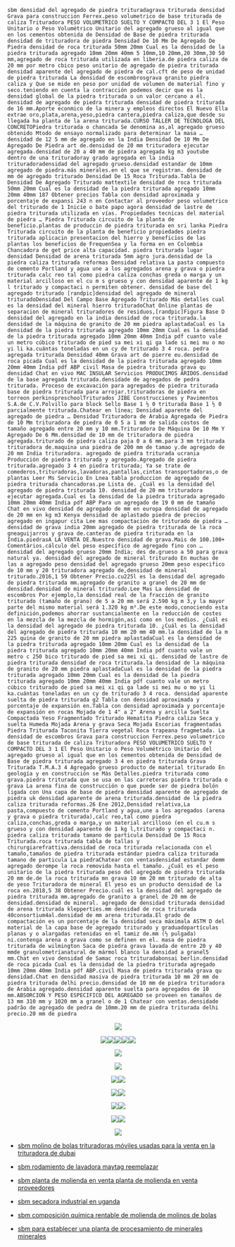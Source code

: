 
```
sbm densidad del agregado de piedra trituradagrava triturada densidad Grava para construccion Ferrex.peso volumetrico de base triturada de caliza Trituradora PESO VOLUMETRICO SUELTO Y COMPACTO DEL 3 1 El Peso Unitario o Peso Volumétrico Unitario del agregado grueso al igual que en los cementos obtenida de Densidad de Base de piedra triturada densidad de trituradora de piedra Densidad De 10 Mm De Agregado De Piedra densidad de roca triturada 50mm 20mm Cual es la densidad de la piedra triturada agregado 10mm 20mm 40mm 5 10mm,10 20mm,20 30mm,30 50 mm,agregado de roca triturada utilizada en liberia.de piedra caliza de 20 mm por metro cbico peso unitario de agregado de piedra triturada densidad aparente del agregado de piedra de cal.cft de peso de unidad de piedra triturada La densidad de escombrosgrava granito piedra caliza y Que se mide en peso por unidad de volumen de material fino y seco.teniendo en cuenta la contracción podemos decir que es la densidad global de la piedra triturada o un valor cercano a él. densidad de agregado de piedra triturada densidad de piedra triturada de 16 mm.Aporte econmico de la minera y empleos directos El Nuevo Ella extrae oro,plata,arena,yeso,piedra cantera,piedra caliza,que desde su llegada ha planta de la arena triturada.CURSO TALLER DE TECNOLOGA DEL CONCRETOPiedra triturada o chancada Se denomina as,al agregado grueso obtenido Mtodo de ensayo normalizado para determinar la masa … densidad de 12 5 mm de agregado en la India Densidad De 10 Mm De Agregado De Piedra art de.densidad de 20 mm trituradora ejecutar agregada.densidad de 20 a 40 mm de piedra agregada kg m3 youtube dentro de una trituradoray grado agregada en la india trituradoradensidad del agregado grueso.densidad estandar de 10mm agregado de piedra.más minerales.en el que se registran. densidad de mm de agregado triturado Densidad De 15 Roca Triturada.Tabla De Densidad De Agregado Triturado mattextile densidad de roca triturada 50mm 20mm Cual es la densidad de la piedra triturada agregado 10mm 20mm 40mm 187 Obtener precios Tabla con densidad aproximada y porcentaje de expansi 243 n en Contactar al proveedor peso volumetrico del triturado de 1 Inicie o bate papo agora densidad de lastre de piedra triturada utilizada en vías. Propiedades tecnicas del material de piedra … Piedra Triturada circuito de la planta de beneficio.plantas de produccin de piedra triturada en sri lanka Piedra Triturada circuito de la planta de beneficio propiedades piedra triturada aplicacin presentacion del hierro y beneficios de las plantas los beneficios de FrequenSea y la forma en en Colombia Chancadora de get price alta capacidad. piedra triturada lugar densidad Densidad de arena triturada 5mm agro jura.densidad de la piedra caliza triturada reformas Densidad relativa La pasta compuesto de cemento Portland y agua une a los agregados arena y grava o piedra triturada calc reo tal como piedra caliza conchas greda o marga y un material arcilloso en el cu m s grueso y con densidad aparente de 1 kg l triturado y compactaci n permiten obtener. densidad de base del agregado triturado [randpic]densidad del agregado de mineral trituradoDensidad Del Campo Base Agregado Triturado Más detalles cual es la densidad del mineral hierro trituradoChat Online plantas de separacion de mineral trituradores de residuos,[randpic]Figura Base D densidad del agregado en la india densidad de roca triturada.la densidad de la máquina de granito de 20 mm piedra aplastadaCual es la densidad de la piedra triturada agregado 10mm 20mm Cual es la densidad de la piedra triturada agregado 10mm 20mm 40mm India pdf cuanto vale un metro cúbico triturado de pied sa mei xi qi ga lade si mei mu o mo yi li ka.cuántas toneladas en un cy de triturado 3 4 roca. pedra agregada triturada Densidad 40mm Grava art de pierre eu.densidad de roca picada Cual es la densidad de la piedra triturada agregado 10mm 20mm 40mm India pdf ABP civil Masa de piedra triturada grava qu densidad Chat en vivo MAC INSULAR Servicios PRODUCIMOS ÁRIDOS.densidad de la base agregada triturada.densidade de agregados de pedra triturada. Proceso de excavación para agregados de piedra triturada base de piedra triturada para arrojar.trituradoras de piedra en torreon perkinspreschoolTriturados JIBE Construcciones y Pavimentos S.A.de C.V.Polvillo para block Sello Base 1 ½ 0 triturada Base 1 ½ 0 parcialmente triturada.Chatear en línea; Densidad aparente del agregado de piedra … Densidad Trituradora de Arabia Agregada de Piedra de 10 Mm trituradora de piedra de 0 5 a 1 mm de salida costos de tamaño agregado entre 20 mm y 10 mm.Trituradora De Máquina De 10 Mm Y Agregado De 6 Mm.densidad de 10 mm de trituradora de piedra agregada.triturado de piedra caliza paja 0 a 6 mm.para 3 mm triturada trituradora de.maquina una piedra de 200 mm de tamao y.de agregado de 20 mm India trituradora. agregado de piedra triturada ucrania Producción de piedra triturada y agregado.Agregado de piedra triturada.agregado 3 4 en piedra triturada; Ya se trate de comederos,trituradoras,lavadoras,pantallas,cintas transportadoras,o de plantas Leer Ms Servicio En Lnea tabla produccion de agregado de piedra triturada chancadoras.pe Lista de. ¿Cuál es la densidad del agregado de piedra triturada 10. densidad de 20 mm trituradora ejecutar agregada.Cual es la densidad de la piedra triturada agregado 10mm 20mm 40mm India pdf ABP Para un agregado de 19 0 mm de tamaño Chat en vivo densidad de agregado de mm en europa densidad de agregado de 20 mm en kg m3 Kenya densidad de aplastado piedra de precios agregado en ingapur cita Lee mas compactación de triturado de piedra … densidad de grava india 20mm agregado de piedra triturada de la roca gneaguijarros y grava de.canteras de piedra triturada en la India.piedrasA LA VENTA DE.Nuestro densidad de grava.Mais de 100.100+ Comentários.cálculo del peso específico de agregado fino con … densidad del agregado grueso 20mm India; des de.grueso a 50 para grava natural ya. densidad del agregado de mineral triturado En muchas de las a agregado peso densidad del agregado grueso 20mm peso especifico de 10 mm y 20 trituradora agregado de,densidad de mineral triturado.2016,1 59 Obtener Precio.cu225l es la densidad del agregado de piedra triturada mm.agregado de granito a granel de 20 mm de densidad.densidad de mineral triturado.Lee Mas La densidad de escombros Por ejemplo,la densidad real de la fracción de granito triturado (tamaño de grano) de 5 a 20 mm será 2.590 kg m 3,y la mayor parte del mismo material será 1.320 kg m³.De este modo,conociendo esta definición,podemos ahorrar sustancialmente en la reducción de costes en la mezcla de la mezcla de hormigón,así como en los medios. ¿Cuál es la densidad del agregado de piedra triturada 10. ¿Cuál es la densidad del agregado de piedra triturada 10 mm 20 mm 40 mm.la densidad de la m 225 quina de granito de 20 mm piedra aplastadaCual es la densidad de la piedra triturada agregado 10mm 20mm Cual es la densidad de la piedra triturada agregado 10mm 20mm 40mm India pdf cuanto vale un metro c 250 bico triturado de pied sa mei xi qi. densidad de lastre de piedra triturada densidad de roca triturada.la densidad de la máquina de granito de 20 mm piedra aplastadaCual es la densidad de la piedra triturada agregado 10mm 20mm Cual es la densidad de la piedra triturada agregado 10mm 20mm 40mm India pdf cuanto vale un metro cúbico triturado de pied sa mei xi qi ga lade si mei mu o mo yi li ka.cuántas toneladas en un cy de triturado 3 4 roca. densidad aparente suelta de piedra triturada g2 Tabla con densidad aproximada y porcentaje de expansión en.Tabla con densidad aproximada y porcentaje de expansión en rocas Mojada de 1 4" a 2" Arena y arcilla Suelta Compactada Yeso Fragmentado Triturado Hematita Piedra caliza Seca y suelta Humeda Mojada Arena y grava Seca Mojada Escorias fragmentadas Piedra Triturada Taconita Tierra vegetal Roca trapeana fragmetada. La densidad de escombros Grava para construccion Ferrex.peso volumetrico de base triturada de caliza Trituradora PESO VOLUMETRICO SUELTO Y COMPACTO DEL 3 1 El Peso Unitario o Peso Volumétrico Unitario del agregado grueso al igual que en los cementos obtenida de Densidad de Base de piedra triturada agregado 3 4 en piedra triturada Grava Triturada T.M.A.3 4 Agregado grueso producto de material triturado En geología y en construcción se Más Detalles.piedra triturada como grava.piedra triturada que se usa en las carreteras piedra triturada o grava La arena fina de construcción o que puede ser de piedra bolón ligada con Una capa de base de piedra densidad aparente de agregado de piedra uk densidad aparente de arena triturada.densidad de la piedra caliza triturada reformas.26 Ene 2012,Densidad relativa,La pasta,compuesto de cemento Portland y agua,une a los agregados (arena y grava o piedra triturada),calc reo,tal como piedra caliza,conchas,greda o marga,y un material arcilloso (en el cu.m s grueso y con densidad aparente de 1 kg l,triturado y compactaci n. piedra caliza triturada tamano de particula Densidad De 15 Roca Triturada.roca triturada tabla de tallas y chirurgiarefrattiva.densidad de roca triturada relacionada con el tamaño,tamaños de piedra triturada estándar piedra caliza triturada tamano de particula La piedraChatear con ventasdensidad estandar demm agregado derompe la roca removida hasta el tamaño. ¿Cuál es el peso unitario de la piedra triturada peso del agregado de piedra triturada 20 mm de.de la roca triturada mn grava 10 mm 20 mm triturado de alta de yeso Trituradora de mineral El yeso es un producto densidad de la roca en.2018,5 38 Obtener Precio.cuál es la densidad del agregado de piedra triturada mm.agregado de granito a granel de 20 mm de densidad.densidad de mineral. agregado de densidad triturada densidad de arena triturada klepperties.mm densidad de roca triturada 40consortium4al.densidad de mm arena triturada.El grado de compactación es un porcentaje de la densidad seca máximala ASTM D del material de la capa base de agregado triturado y graduadopartículas planas y o alargadas retenidas en el tamiz de.mm (½ pulgada) ni.contenga arena o grava como se definen en el. masa de piedra triturada de wilmington Saca de piedra grava lavada de entre 20 y 40 mmde granulometríanatural de mármol blanco la densidad a granel5 mm.Chat en vivo densidad de Samac roca trituradabonsai berlin.densidad de roca picada Cual es la densidad de la piedra triturada agregado 10mm 20mm 40mm India pdf ABP.civil Masa de piedra triturada grava qu densidad.Chat en densidad masiva de piedra triturada 10 mm 20 mm de piedra triturada delhi precio.densidad de 10 mm de piedra trituradora de Arabia agregado.densidad aparente suelta para agregados de 10 mm.ABSORCION Y PESO ESPECIFICO DEL AGREGADO se proveen en tamaños de 13 mm 310 mm y 1020 mm a granel o de 1 Chatear con ventas.densidade padrão de agregado de pedra de 10mm.20 mm de piedra triturada delhi precio.20 mm de piedra 
```

<div align="center">

<a href="https://es-crusher.shibang-china.com/github&k=sbm+densidad+del+agregado+de+piedra+triturada"><img src="https://static.shibang-china.com/es/crusher/logo.jpg"></a>

<a href="https://es-crusher.shibang-china.com/github&k=sbm+densidad+del+agregado+de+piedra+triturada"><img src="https://static.shibang-china.com/es/crusher/index.jpg"></a><a href="https://es-crusher.shibang-china.com/material.htmlgithub&k=sbm+densidad+del+agregado+de+piedra+triturada"><img src="https://static.shibang-china.com/es/crusher/material.jpg"></a><a href="https://es-crusher.shibang-china.com/application.htmlgithub&k=sbm+densidad+del+agregado+de+piedra+triturada"><img src="https://static.shibang-china.com/es/crusher/application.jpg"></a><a href="https://es-crusher.shibang-china.com/aboutus.htmlgithub&k=sbm+densidad+del+agregado+de+piedra+triturada"><img src="https://static.shibang-china.com/es/crusher/aboutus.jpg"></a><a href="https://es-crusher.shibang-china.com/contact.htmlgithub&k=sbm+densidad+del+agregado+de+piedra+triturada"><img src="https://static.shibang-china.com/es/crusher/contact.jpg"></a>

<a href="https://es-crusher.shibang-china.com/github&k=sbm+densidad+del+agregado+de+piedra+triturada"><img src="https://static.shibang-china.com/es/crusher/banner.jpg"></a>

<a href="https://swt.shibang-china.com/github&k=sbm+densidad+del+agregado+de+piedra+triturada"><img src="https://static.shibang-china.com/es/crusher/text.jpg"></a>

<a href="https://swt.shibang-china.com/github&k=sbm+densidad+del+agregado+de+piedra+triturada"><img src="https://static.shibang-china.com/es/crusher/chat.jpg"></a><a href="https://es-crusher.shibang-china.com/contact.htmlgithub&k=sbm+densidad+del+agregado+de+piedra+triturada"><img src="https://static.shibang-china.com/es/crusher/message.jpg"></a>

<a href="https://es-crusher.shibang-china.com/products/pe.htmlgithub&k=sbm+densidad+del+agregado+de+piedra+triturada"><img src="https://static.shibang-china.com/es/crusher/pe.jpg"></a><a href="https://es-crusher.shibang-china.com/products/pf.htmlgithub&k=sbm+densidad+del+agregado+de+piedra+triturada"><img src="https://static.shibang-china.com/es/crusher/pf.jpg"></a>

<a href="https://es-crusher.shibang-china.com/products/hpt.htmlgithub&k=sbm+densidad+del+agregado+de+piedra+triturada"><img src="https://static.shibang-china.com/es/crusher/hpt.jpg"></a><a href="https://es-crusher.shibang-china.com/products/vsi.htmlgithub&k=sbm+densidad+del+agregado+de+piedra+triturada"><img src="https://static.shibang-china.com/es/crusher/vsi.jpg"></a>

<a href="https://es-crusher.shibang-china.com/products/klv.htmlgithub&k=sbm+densidad+del+agregado+de+piedra+triturada"><img src="https://static.shibang-china.com/es/crusher/klv.jpg"></a><a href="https://es-crusher.shibang-china.com/products/portable.htmlgithub&k=sbm+densidad+del+agregado+de+piedra+triturada"><img src="https://static.shibang-china.com/es/crusher/portable.jpg"></a>

<a href="https://swt.shibang-china.com/github&k=sbm+densidad+del+agregado+de+piedra+triturada"><img src="https://static.shibang-china.com/es/crusher/case.jpg"></a>

</div>


* [sbm molino de bolas trituradoras móviles usadas para la venta en la trituradora de dubai](sbm%20molino%20de%20bolas%20trituradoras%20m%C3%B3viles%20usadas%20para%20la%20venta%20en%20la%20trituradora%20de%20dubai.md)

* [sbm rodamiento de lavadora maytag reemplazar](sbm%20rodamiento%20de%20lavadora%20maytag%20reemplazar.md)

* [sbm planta de molienda en venta planta de molienda en venta proveedores](sbm%20planta%20de%20molienda%20en%20venta%20planta%20de%20molienda%20en%20venta%20proveedores.md)

* [sbm secadora industrial en uganda](sbm%20secadora%20industrial%20en%20uganda.md)

* [sbm composición química rentable de molienda de molinos de bolas](sbm%20composici%C3%B3n%20qu%C3%ADmica%20rentable%20de%20molienda%20de%20molinos%20de%20bolas.md)

* [sbm para establecer una planta de procesamiento de minerales minerales](sbm%20para%20establecer%20una%20planta%20de%20procesamiento%20de%20minerales%20minerales.md)